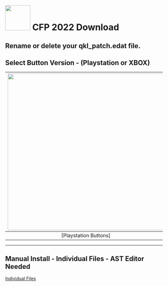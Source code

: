 # <img width="80" src="https://github.com/dylanhale/ScorebugMods/blob/main/assets/images/CFP.png"> CFP 2022 Download

## Rename or delete your qkl_patch.edat file.

## Select Button Version - (Playstation or XBOX)
| <img width="500" src="https://github.com/dylanhale/ScorebugMods/blob/main/assets/images/PlaystationC.png">  | <img width="500" src="https://github.com/dylanhale/ScorebugMods/blob/main/assets/images/XboxC.png">
|:---:|:---:|
| [Playstation Buttons] | [XBOX Buttons] |

---------
## Manual Install - Individual Files - AST Editor Needed
[Individual Files](https://www.mediafire.com/file/sjd1p5p6mk0yqce/CFP22-Individual.rar/file)
